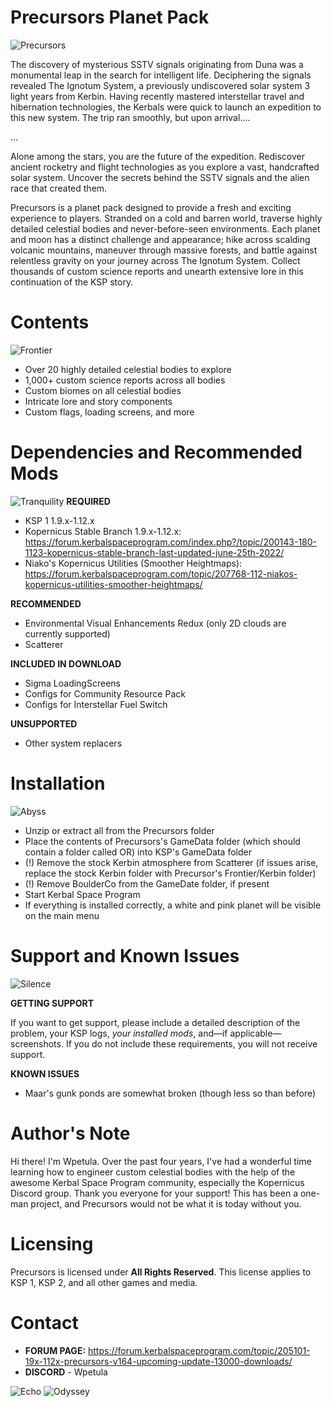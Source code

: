 # Precursors Planet Pack
![Precursors](https://i.imgur.com/YdqtDtg.png)

The discovery of mysterious SSTV signals originating from Duna was a monumental leap in the search for intelligent life. Deciphering the signals revealed The Ignotum System, a previously undiscovered solar system 3 light years from Kerbin. Having recently mastered interstellar travel and hibernation technologies, the Kerbals were quick to launch an expedition to this new system. The trip ran smoothly, but upon arrival....

…

Alone among the stars, you are the future of the expedition. Rediscover ancient rocketry and flight technologies as you explore a vast, handcrafted solar system. Uncover the secrets behind the SSTV signals and the alien race that created them.

Precursors is a planet pack designed to provide a fresh and exciting experience to players. Stranded on a cold and barren world, traverse highly detailed celestial bodies and never-before-seen environments. Each planet and moon has a distinct challenge and appearance; hike across scalding volcanic mountains, maneuver through massive forests, and battle against relentless gravity on your journey across The Ignotum System. Collect thousands of custom science reports and unearth extensive lore in this continuation of the KSP story.

# Contents
![Frontier](https://i.imgur.com/Z4h8jce.png)

* Over 20 highly detailed celestial bodies to explore
* 1,000+ custom science reports across all bodies
* Custom biomes on all celestial bodies
* Intricate lore and story components
* Custom flags, loading screens, and more

# Dependencies and Recommended Mods
![Tranquility](https://i.imgur.com/uAJipnE.png)
**REQUIRED**
* KSP 1 1.9.x-1.12.x
* Kopernicus Stable Branch 1.9.x-1.12.x: https://forum.kerbalspaceprogram.com/index.php?/topic/200143-180-1123-kopernicus-stable-branch-last-updated-june-25th-2022/
* Niako's Kopernicus Utilities (Smoother Heightmaps): https://forum.kerbalspaceprogram.com/topic/207768-112-niakos-kopernicus-utilities-smoother-heightmaps/

**RECOMMENDED**
* Environmental Visual Enhancements Redux (only 2D clouds are currently supported)
* Scatterer

**INCLUDED IN DOWNLOAD**
* Sigma LoadingScreens
* Configs for Community Resource Pack
* Configs for Interstellar Fuel Switch

**UNSUPPORTED**
* Other system replacers

# Installation
![Abyss](https://i.imgur.com/T7Liy1M.png)

* Unzip or extract all from the Precursors folder
* Place the contents of Precursors's GameData folder (which should contain a folder called OR) into KSP's GameData folder
* (!) Remove the stock Kerbin atmosphere from Scatterer (if issues arise, replace the stock Kerbin folder with Precursor's Frontier/Kerbin folder)
* (!) Remove BoulderCo from the GameDate folder, if present
* Start Kerbal Space Program
* If everything is installed correctly, a white and pink planet will be visible on the main menu

# Support and Known Issues
![Silence](https://i.imgur.com/YJW9P6I.png)

**GETTING SUPPORT**

If you want to get support, please include a detailed description of the problem, your KSP logs, *your installed mods*, and—if applicable—screenshots. If you do not include these requirements, you will not receive support.

**KNOWN ISSUES**
* Maar's gunk ponds are somewhat broken (though less so than before)

# Author's Note
Hi there! I'm Wpetula. Over the past four years, I've had a wonderful time learning how to engineer custom celestial bodies with the help of the awesome Kerbal Space Program community, especially the Kopernicus Discord group. Thank you everyone for your support! This has been a one-man project, and Precursors would not be what it is today without you.

# Licensing

Precursors is licensed under **All Rights Reserved**. This license applies to KSP 1, KSP 2, and all other games and media.

# Contact

* **FORUM PAGE:** https://forum.kerbalspaceprogram.com/topic/205101-19x-112x-precursors-v164-upcoming-update-13000-downloads/
* **DISCORD** - Wpetula

![Echo](https://i.imgur.com/eICENzr.png)
![Odyssey](https://i.imgur.com/T59Khd9.png)
